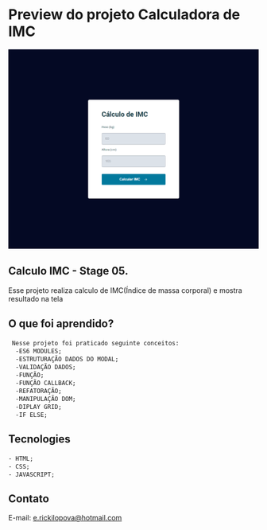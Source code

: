 # Preview do projeto Calculadora de IMC
<img src="./.github/preview.png" alt="Preview do projeto"/>

## Calculo IMC - Stage 05.
  Esse projeto realiza calculo de IMC(Índice de massa corporal) e mostra resultado na tela
  
## O que foi aprendido?
     Nesse projeto foi praticado seguinte conceitos:
      -ES6 MODULES;
      -ESTRUTURAÇÃO DADOS DO MODAL;
      -VALIDAÇÃO DADOS;
      -FUNÇÃO;
      -FUNÇÃO CALLBACK;
      -REFATORAÇÃO;
      -MANIPULAÇÃO DOM;
      -DIPLAY GRID;
      -IF ELSE;

## Tecnologies
    - HTML;
    - CSS;
    - JAVASCRIPT;

## Contato
E-mail: e.rickilopova@hotmail.com
